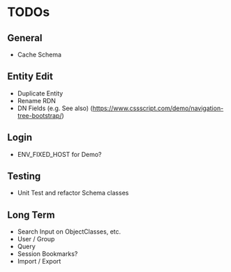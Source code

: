 # TODOs

## General

- Cache Schema

## Entity Edit

- Duplicate Entity
- Rename RDN 
- DN Fields (e.g. See also) (https://www.cssscript.com/demo/navigation-tree-bootstrap/)

## Login

- ENV_FIXED_HOST for Demo?

## Testing

- Unit Test and refactor Schema classes

## Long Term

- Search Input on ObjectClasses, etc.
- User / Group
- Query
- Session Bookmarks?
- Import / Export
